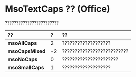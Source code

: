 
# MsoTextCaps ?? (Office)

????????????????????????



|**??**|**?**|**??**|
|:-----|:-----|:-----|
|**msoAllCaps**|2|???????????????????|
|**msoCapsMixed**|-2|??????????????????????????|
|**msoNoCaps**|0|??????????????????????|
|**msoSmallCaps**|1|???????????????????|
